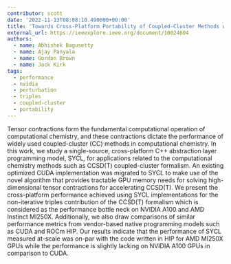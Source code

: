 ```yaml
---
contributor: scott
date: '2022-11-13T08:08:10.490000+00:00'
title: 'Towards Cross-Platform Portability of Coupled-Cluster Methods with Perturbative Triples using SYCL'
external_url: https://ieeexplore.ieee.org/document/10024604
authors:
  - name: Abhishek Bagusetty
  - name: Ajay Panyala
  - name: Gordon Brown
  - name: Jack Kirk
tags:
  - performance
  - nvidia
  - perturbation
  - triples
  - coupled-cluster
  - portability
---
```


Tensor contractions form the fundamental computational operation of computational chemistry, and these contractions
dictate the performance of widely used coupled-cluster (CC) methods in computational chemistry. In this work, we study a
single-source, cross-platform C++ abstraction layer programming model, SYCL, for applications related to the
computational chemistry methods such as CCSD(T) coupled-cluster formalism. An existing optimized CUDA implementation was
migrated to SYCL to make use of the novel algorithm that provides tractable GPU memory needs for solving
high-dimensional tensor contractions for accelerating CCSD(T). We present the cross-platform performance achieved using
SYCL implementations for the non-iterative triples contribution of the CCSD(T) formalism which is considered as the
performance bottle neck on NVIDIA A100 and AMD Instinct MI250X. Additionally, we also draw comparisons of similar
performance metrics from vendor-based native programming models such as CUDA and ROCm HIP. Our results indicate that the
performance of SYCL measured at-scale was on-par with the code written in HIP for AMD MI250X GPUs while the performance
is slightly lacking on NVIDIA A100 GPUs in comparison to CUDA.
